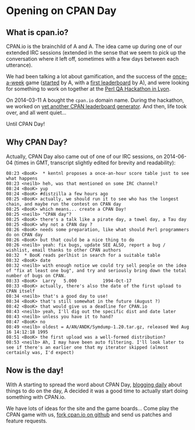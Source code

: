 # Opening on CPAN Day

## What is cpan.io?

CPAN.io is the brainchild of A<BOOK> and A<NEILB>. The idea came up
during one of our extended IRC sessions (extended in the sense that
we seem to pick up the conversation where it left off, sometimes with
a few days between each utterance).

We had been talking a lot about gamification, and
the success of the [once-a-week](/board/once-a/week/) game
([started](http://blog.twoshortplanks.com/2011/12/31/once-a-week-every-week/)
by A<MARKF>, with a [first leaderboard](http://onceaweek.cjmweb.net/)
by A<CJM>), and were looking for something to work on together at
the [Perl QA Hackathon in Lyon](http://act.qa-hackathon.org/qa2014/).

On 2014-03-11 A<BOOK> bought the `cpan.io` domain name. During
the hackathon, we worked on [yet another CPAN leaderboard
generator](http://github.com/book/Panic/). And then, life took over,
and all went quiet...

Until CPAN Day!

## Why CPAN Day?

Actually, CPAN Day also came out of one of our IRC sessions, on 2014-06-04
(times in GMT, transcript slightly edited for brevity and readability):

    08:23 <BooK>  * kentnl proposes a once-an-hour score table just to see what happens
    08:23 <neilb> heh, was that mentioned on some IRC channel?
    08:24 <BooK> yup
    08:24 <BooK> #distzilla a few hours ago
    08:25 <BooK> actually, we should run it to see who has the longest chain, and maybe run the contest on CPAN day
    08:25 <BooK> which means... create a CPAN Day!
    08:25 <neilb> "CPAN day"?
    08:25 <BooK> there's a talk like a pirate day, a towel day, a Tau day
    08:25 <BooK> why not a CPAN day ?
    08:26 <BooK> needs some preparation, like what should Perl programmers do on CPAN day
    08:26 <BooK> but that could be a nice thing to do
    08:26 <neilb> yeah: fix bugs, update SEE ALSO, report a bug / wishlist, email thanks to other CPAN authors
    08:32  * BooK reads perlhist in search for a suitable table
    08:32 <BooK> date
    08:32 <neilb> with enough notice we could try sell people on the idea of "fix at least one bug", and try and seriously bring down the total number of bugs on CPAN.
    08:33 <BooK>  Larry   5.000          1994-Oct-17
    08:33 <BooK> actually, there's also the date of the first upload to CPAN itself
    08:34 <neilb> that's a good day to use!
    08:34 <BooK> that's still somewhat in the future (August ?)
    08:42 <BooK> that would give us a deadline for CPAN.io
    08:43 <neilb> yeah, I'll dig out the specific dist and date later
    08:43 <neilb> unless you have it to hand?
    08:47 <BooK> no
    08:49 <neilb> oldest = A/AN/ANDK/Symdump-1.20.tar.gz, released Wed Aug 16 14:12:18 1995
    08:51 <BooK> the first upload was a well-formed distribution?
    08:53 <neilb> Ah, I may have been auto filtering. I'll look later to see if there's an earlier one that my iterator skipped (almost certainly was, I'd expect)

## Now is the day!

With A<NEILB> starting to spread the word about CPAN Day, [blogging
daily](blogs.perl.org/users/neilb/) about things to do on the day, A<BOOK>
decided it was a good time to actually start doing something with CPAN.io.

We have lots of ideas for the site and the game boards...
Come play the CPAN game with us, [fork cpan.io on github](http://github.com/book/CPANio/)
and send us patches and feature requests.
